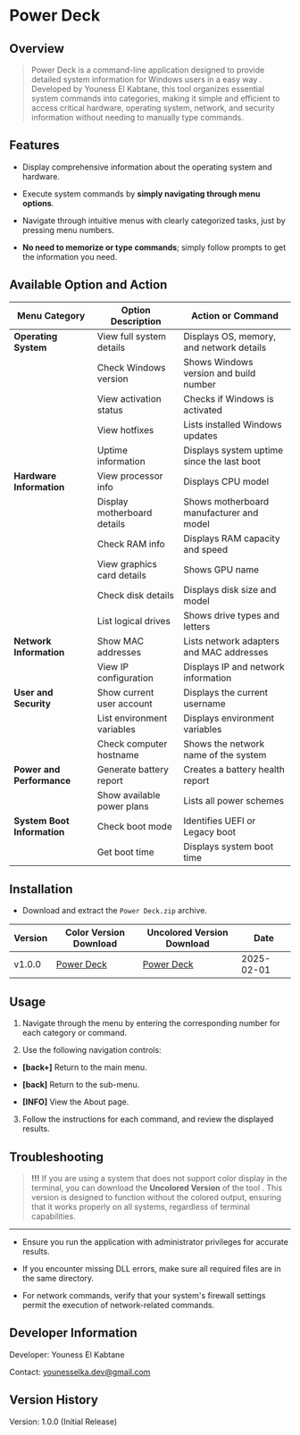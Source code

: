 # Power Deck 

## Overview

>  Power Deck is a command-line application designed to provide detailed system information for Windows users in a easy way . Developed by Youness El Kabtane, this tool organizes essential system commands into categories, making it simple and efficient to access critical hardware, operating system, network, and security information without needing to manually type commands.

## Features

- Display comprehensive information about the operating system and hardware.

- Execute system commands by **simply navigating through menu options**.

- Navigate through intuitive menus with clearly categorized tasks, just by pressing menu numbers.

- **No need to memorize or type commands**; simply follow prompts to get the information you need.

## Available Option and Action 

| **Menu Category** | **Option Description** | **Action or Command** |
|-------------------|-------------------------|-----------------------|
| **Operating System** | View full system details | Displays OS, memory, and network details |
| | Check Windows version | Shows Windows version and build number |
| | View activation status | Checks if Windows is activated |
| | View hotfixes | Lists installed Windows updates |
| | Uptime information | Displays system uptime since the last boot |
| **Hardware Information** | View processor info | Displays CPU model |
| | Display motherboard details | Shows motherboard manufacturer and model |
| | Check RAM info | Displays RAM capacity and speed |
| | View graphics card details | Shows GPU name |
| | Check disk details | Displays disk size and model |
| | List logical drives | Shows drive types and letters |
| **Network Information** | Show MAC addresses | Lists network adapters and MAC addresses |
| | View IP configuration | Displays IP and network information |
| **User and Security** | Show current user account | Displays the current username |
| | List environment variables | Displays environment variables |
| | Check computer hostname | Shows the network name of the system |
| **Power and Performance** | Generate battery report | Creates a battery health report |
| | Show available power plans | Lists all power schemes |
| **System Boot Information** | Check boot mode | Identifies UEFI or Legacy boot |
| | Get boot time | Displays system boot time |

## Installation

- Download and extract the ``Power Deck.zip`` archive.

| Version  | Color Version Download | Uncolored Version Download | Date       |
|----------|------------------------|----------------------------|------------|
| v1.0.0   | [Power Deck ](https://github.com/youness-el-kabtane/Power-Deck-)     | [Power Deck ](https://github.com/youness-el-kabtane/Power-Deck-)      | 2025-02-01 |

## Usage

1. Navigate through the menu by entering the corresponding number for each category or command.

2. Use the following navigation controls:

 - **[back+]** Return to the main menu.

 - **[back]** Return to the sub-menu.

 - **[INFO]** View the About page.

3. Follow the instructions for each command, and review the displayed results.

## Troubleshooting

> **!!!** If you are using a system that does not support color display in the terminal, you can download the **Uncolored Version** of the tool . This version is designed to function without the colored output, ensuring that it works properly on all systems, regardless of terminal capabilities. 

---
- Ensure you run the application with administrator privileges for accurate results.

- If you encounter missing DLL errors, make sure all required files are in the same directory.

- For network commands, verify that your system's firewall settings permit the execution of network-related commands.

## Developer Information

Developer: Youness El Kabtane

Contact: younesselka.dev@gmail.com

## Version History

Version: 1.0.0 (Initial Release)